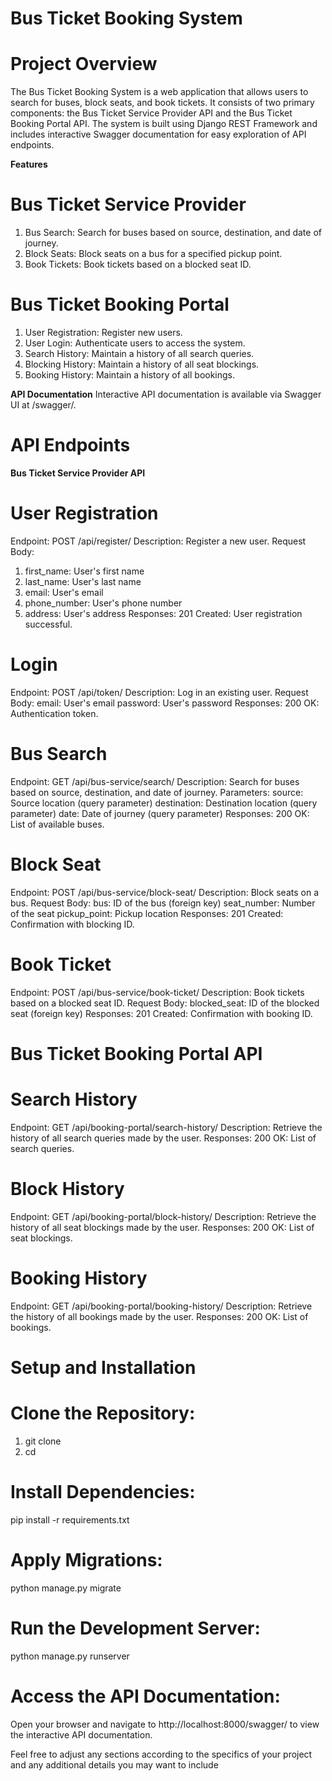 # Bus Ticket Booking System
# Project Overview
The Bus Ticket Booking System is a web application that allows users to search for buses, block seats, and book tickets. It consists of two primary components: the Bus Ticket Service Provider API and the Bus Ticket Booking Portal API. The system is built using Django REST Framework and includes interactive Swagger documentation for easy exploration of API endpoints.

**Features**
# Bus Ticket Service Provider
1. Bus Search: Search for buses based on source, destination, and date of journey.
2. Block Seats: Block seats on a bus for a specified pickup point.
3. Book Tickets: Book tickets based on a blocked seat ID.
   
# Bus Ticket Booking Portal
1. User Registration: Register new users.
2. User Login: Authenticate users to access the system.
3. Search History: Maintain a history of all search queries.
4. Blocking History: Maintain a history of all seat blockings.
5. Booking History: Maintain a history of all bookings.
    
**API Documentation**
Interactive API documentation is available via Swagger UI at /swagger/.

# API Endpoints
**Bus Ticket Service Provider API**

# User Registration
Endpoint: POST /api/register/
Description: Register a new user.
Request Body:
1. first_name: User's first name
2. last_name: User's last name
3. email: User's email
4. phone_number: User's phone number
5. address: User's address
Responses:
201 Created: User registration successful.
   
# Login
Endpoint: POST /api/token/
Description: Log in an existing user.
Request Body:
email: User's email
password: User's password
Responses:
200 OK: Authentication token.

# Bus Search
Endpoint: GET /api/bus-service/search/
Description: Search for buses based on source, destination, and date of journey.
Parameters:
source: Source location (query parameter)
destination: Destination location (query parameter)
date: Date of journey (query parameter)
Responses:
200 OK: List of available buses.

# Block Seat
Endpoint: POST /api/bus-service/block-seat/
Description: Block seats on a bus.
Request Body:
bus: ID of the bus (foreign key)
seat_number: Number of the seat
pickup_point: Pickup location
Responses:
201 Created: Confirmation with blocking ID.

# Book Ticket
Endpoint: POST /api/bus-service/book-ticket/
Description: Book tickets based on a blocked seat ID.
Request Body:
blocked_seat: ID of the blocked seat (foreign key)
Responses:
201 Created: Confirmation with booking ID.

# Bus Ticket Booking Portal API
# Search History
Endpoint: GET /api/booking-portal/search-history/
Description: Retrieve the history of all search queries made by the user.
Responses:
200 OK: List of search queries.

# Block History
Endpoint: GET /api/booking-portal/block-history/
Description: Retrieve the history of all seat blockings made by the user.
Responses:
200 OK: List of seat blockings.

# Booking History
Endpoint: GET /api/booking-portal/booking-history/
Description: Retrieve the history of all bookings made by the user.
Responses:
200 OK: List of bookings.

# Setup and Installation
# Clone the Repository:
1. git clone <repository-url>
2. cd <repository-directory>

# Install Dependencies:
pip install -r requirements.txt

# Apply Migrations:
python manage.py migrate

# Run the Development Server:
python manage.py runserver

# Access the API Documentation:
Open your browser and navigate to http://localhost:8000/swagger/ to view the interactive API documentation.

Feel free to adjust any sections according to the specifics of your project and any additional details you may want to include
